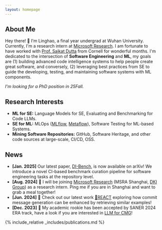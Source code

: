 ```yaml
---
layout: homepage
---
```


## About Me

Hey there! 👋 I'm Linghao, a final year undergrad at Wuhan University. Currently, I'm a research intern at [Microsoft Research](https://www.microsoft.com/en-us/research/group/data-knowledge-intelligence/). I am fortunate to have worked with [Prof. Saikat Dutta](https://www.cs.cornell.edu/~saikatd/) from Cornell for wonderful months. I'm dedicated to the intersection of **Software Engineering** and **ML**, my goals are (1) building advanced code intelligence systems to help people create great software, and conversely, (2) leveraging best practices from SE to guide the developing, testing, and maintaining software systems with ML components.

*I'm looking for a PhD position in 25Fall.*


## Research Interests

- **ML for SE:** Language Models for SE, Evaluating and Benchmarking for Code LLMs.
- **SE for ML:** MLOps ([MLflow](https://github.com/mlflow/mlflow), [Metaflow](https://github.com/Netflix/metaflow)), Software Testing for ML-based Systems.
- **Mining Software Repositories:** GitHub, Software Heritage, and other code sources at large-scale, CI/CD, OSS.

## News

- **[Jan. 2025]** Our latest paper, [DI-Bench](https://arxiv.org/abs/2501.13699), is now available on arXiv! We introduce a novel CI-based benchmark curation pipeline for software engineering tasks at the repository level.
- **[Aug. 2024]** 🥳 I will be joining [Microsoft Research](https://www.microsoft.com/en-us/research/lab/microsoft-research-asia/) (MSRA Shanghai, [DKI Group](https://www.microsoft.com/en-us/research/group/data-knowledge-intelligence/)) as a research intern. Ping me if you are in Shanghai and want to grab a meal together!
- **[Jun. 2024]** 🧐 Check out our latest work [🔎REACT](https://arxiv.org/abs/2406.05514) exploring how commit message generation can be enhanced by retrieving similar examples!
- **[Dec. 2023]** 🤠 My academic rookie has been accepted by SANER 2024 ERA track, have a look if you are interested in [LLM for CMG](https://ieeexplore.ieee.org/document/10589767)!
 
{% include_relative _includes/publications.md %}
